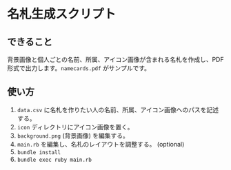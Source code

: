 # 名札生成スクリプト

## できること

背景画像と個人ごとの名前、所属、アイコン画像が含まれる名札を作成し、PDF 形式で出力します。`namecards.pdf` がサンプルです。

## 使い方

1. `data.csv` に名札を作りたい人の名前、所属、アイコン画像へのパスを記述する。
2. `icon` ディレクトリにアイコン画像を置く。
3. `background.png` (背景画像) を編集する。
4. `main.rb` を編集し、名札のレイアウトを調整する。 (optional)
5. `bundle install`
6. `bundle exec ruby main.rb`
